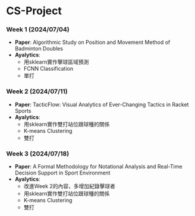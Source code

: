 # CS-Project

### Week 1 (2024/07/04)
* **Paper**: Algorithmic Study on Position and Movement Method of Badminton Doubles
* **Ayalytics**: 
    * 用sklearn實作擊球區域預測
    * FCNN Classification
    * 單打

### Week 2 (2024/07/11)
* **Paper**: TacticFlow: Visual Analytics of Ever-Changing Tactics in Racket Sports
* **Ayalytics**: 
    * 用sklearn實作雙打站位跟球種的關係
    * K-means Clustering
    * 雙打

### Week 3 (2024/07/18)
* **Paper**: A Formal Methodology for Notational Analysis and Real-Time Decision Support in Sport Environment
* **Ayalytics**: 
    * 改進Week 2的內容，多增加紀錄擊球者
    * 用sklearn實作雙打站位跟球種的關係
    * K-means Clustering
    * 雙打

